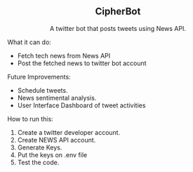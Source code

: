 <div align="center">
  <h2>CipherBot</h2>
	<p>A twitter bot that posts tweets using News API.</p>
</div>
<div align="justify">
<p>What it can do:</p>
<ul>
	<li>Fetch tech news from News API</li>
	<li>Post the fetched news to twitter bot account</li>
</ul>
<p>Future Improvements:</p>
<ul>
	<li>Schedule tweets.</li>
	<li>News sentimental analysis.</li>
	<li>User Interface Dashboard of tweet activities</li>
</ul>

<p>How to run this:</p>
<ol>
	<li>Create a twitter developer account.</li>
	<li>Create NEWS API account.</li>
	<li>Generate Keys. </li>
	<li>Put the keys on .env file</li>
	<li>Test the code.</li>
</ol>



